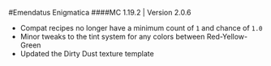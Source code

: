 #Emendatus Enigmatica
####MC 1.19.2 | Version 2.0.6

* Compat recipes no longer have a minimum count of `1` and chance of `1.0`
* Minor tweaks to the tint system for any colors between Red-Yellow-Green
* Updated the Dirty Dust texture template